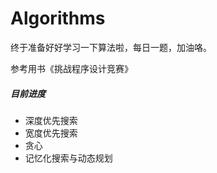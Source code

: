 # Algorithms
终于准备好好学习一下算法啦，每日一题，加油咯。

参考用书《挑战程序设计竞赛》
##### 目前进度
- 深度优先搜索
- 宽度优先搜索
- 贪心
- 记忆化搜索与动态规划
